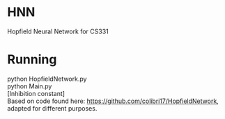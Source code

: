# HNN
Hopfield Neural Network for CS331
# Running
python HopfieldNetwork.py <br>
python Main.py<br>
[Inhibition constant]<br>
Based on code found here: https://github.com/colibri17/HopfieldNetwork, adapted for different purposes.
